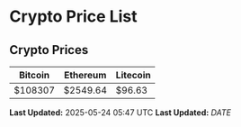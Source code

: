 # Crypto Price List

## Crypto Prices
| Bitcoin | Ethereum | Litecoin |
| ------- | -------- | -------- |
| $108307 | $2549.64 | $96.63 |
**Last Updated:** 2025-05-24 05:47 UTC
**Last Updated:** $DATE$

